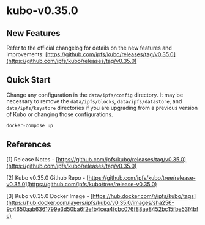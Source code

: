 # kubo-v0.35.0

## New Features

Refer to the official changelog for details on the new features and improvements:
[https://github.com/ipfs/kubo/releases/tag/v0.35.0](https://github.com/ipfs/kubo/releases/tag/v0.35.0)

## Quick Start

Change any configuration in the `data/ipfs/config` directory. It may be necessary to remove the `data/ipfs/blocks`, `data/ipfs/datastore`, and `data/ipfs/keystore` directories if you are upgrading from a previous version of Kubo or changing those configurations.

```sh
docker-compose up
```

## References
[1] Release Notes - [https://github.com/ipfs/kubo/releases/tag/v0.35.0](https://github.com/ipfs/kubo/releases/tag/v0.35.0)

[2] Kubo v0.35.0 Github Repo - [https://github.com/ipfs/kubo/tree/release-v0.35.0](https://github.com/ipfs/kubo/tree/release-v0.35.0)

[3] Kubo v0.35.0 Docker Image - [https://hub.docker.com/r/ipfs/kubo/tags](https://hub.docker.com/layers/ipfs/kubo/v0.35.0/images/sha256-9c4650aab6361799e3d50ba6f2efb4cea4fcbc076f88ae8452bc15fbe53f4bfc)